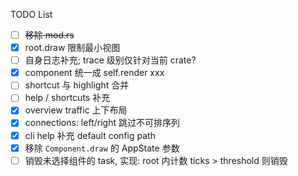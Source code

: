 TODO List

- [ ] ~~移除 mod.rs~~
- [x] root.draw 限制最小视图
- [ ] 自身日志补充; trace 级别仅针对当前 crate?
- [x] component 统一成 self.render xxx
- [ ] shortcut 与 highlight 合并
- [ ] help / shortcuts 补充
- [x] overview traffic 上下布局
- [x] connections: left/right 跳过不可排序列
- [x] cli help 补充 default config path
- [x] 移除 `Component.draw` 的 AppState 参数
- [ ] 销毁未选择组件的 task, 实现: root 内计数 ticks > threshold 则销毁

